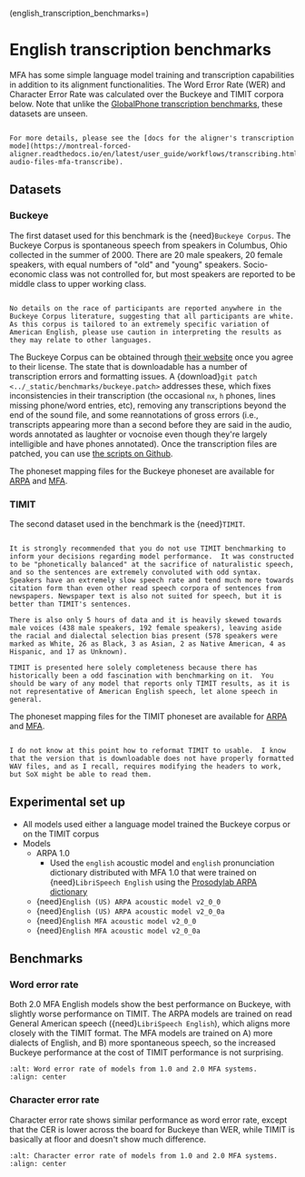 
(english_transcription_benchmarks=)
# English transcription benchmarks

MFA has some simple language model training and transcription capabilities in addition to its alignment functionalities.  The Word Error Rate (WER) and Character Error Rate was calculated over the Buckeye and TIMIT corpora below.  Note that unlike the [GlobalPhone transcription benchmarks](globalphone_transcriptions.md), these datasets are unseen.


```{seealso}

For more details, please see the [docs for the aligner's transcription mode](https://montreal-forced-aligner.readthedocs.io/en/latest/user_guide/workflows/transcribing.html#transcribe-audio-files-mfa-transcribe).
```

## Datasets

### Buckeye

The first dataset used for this benchmark is the {need}`Buckeye Corpus`.  The Buckeye Corpus is spontaneous speech from speakers in Columbus, Ohio collected in the summer of 2000.  There are 20 male speakers, 20 female speakers, with equal numbers of "old" and "young" speakers.  Socio-economic class was not controlled for, but most speakers are reported to be middle class to upper working class.

```{warning}

No details on the race of participants are reported anywhere in the Buckeye Corpus literature, suggesting that all participants are white. As this corpus is tailored to an extremely specific variation of American English, please use caution in interpreting the results as they may relate to other languages.
```

The Buckeye Corpus can be obtained through [their website](https://buckeyecorpus.osu.edu/) once you agree to their license.  The state that is downloadable has a number of transcription errors and formatting issues. A {download}`git patch <../_static/benchmarks/buckeye.patch>` addresses these, which fixes inconsistencies in their transcription (the occasional ``nx``, ``h`` phones, lines missing phone/word entries, etc), removing any transcriptions beyond the end of the sound file, and some reannotations of gross errors (i.e., transcripts appearing more than a second before they are said in the audio, words annotated as laughter or vocnoise even though they're largely intelligible and have phones annotated).  Once the transcription files are patched, you can use [the scripts on Github](https://github.com/MontrealCorpusTools/mfa-models/tree/main/scripts/alignment_benchmarks).

The phoneset mapping files for the Buckeye phoneset are available for [ARPA](https://github.com/MontrealCorpusTools/mfa-models/tree/main/scripts/alignment_brtenchmarks/mapping_files/arpa_buckeye_mapping.yaml) and [MFA](https://github.com/MontrealCorpusTools/mfa-models/tree/main/scripts/alignment_benchmarks/mapping_files/mfa_buckeye_mapping.yaml).

### TIMIT

The second dataset used in the benchmark is the {need}`TIMIT`.

```{warning}

It is strongly recommended that you do not use TIMIT benchmarking to inform your decisions regarding model performance.  It was constructed to be "phonetically balanced" at the sacrifice of naturalistic speech, and so the sentences are extremely convoluted with odd syntax. Speakers have an extremely slow speech rate and tend much more towards citation form than even other read speech corpora of sentences from newspapers. Newspaper text is also not suited for speech, but it is better than TIMIT's sentences.

There is also only 5 hours of data and it is heavily skewed towards male voices (438 male speakers, 192 female speakers), leaving aside the racial and dialectal selection bias present (578 speakers were marked as White, 26 as Black, 3 as Asian, 2 as Native American, 4 as Hispanic, and 17 as Unknown).

TIMIT is presented here solely completeness because there has historically been a odd fascination with benchmarking on it.  You should be wary of any model that reports only TIMIT results, as it is not representative of American English speech, let alone speech in general.
```

The phoneset mapping files for the TIMIT phoneset are available for [ARPA](https://github.com/MontrealCorpusTools/mfa-models/tree/main/scripts/alignment_benchmarks/mapping_files/arpa_timit_mapping.yaml) and [MFA](https://github.com/MontrealCorpusTools/mfa-models/tree/main/scripts/alignment_benchmarks/mapping_files/mfa_timit_mapping.yaml).

```{note}

I do not know at this point how to reformat TIMIT to usable.  I know that the version that is downloadable does not have properly formatted WAV files, and as I recall, requires modifying the headers to work, but SoX might be able to read them.
```

## Experimental set up

* All models used either a language model trained the Buckeye corpus or on the TIMIT corpus
* Models
  * ARPA 1.0
    * Used the `english` acoustic model and `english` pronunciation dictionary distributed with MFA 1.0 that were trained on {need}`LibriSpeech English` using the [Prosodylab ARPA dictionary](https://github.com/MontrealCorpusTools/mfa-models/blob/main/dictionary/english.dict?raw=true)
  * {need}`English (US) ARPA acoustic model v2_0_0`
  * {need}`English (US) ARPA acoustic model v2_0_0a`
  * {need}`English MFA acoustic model v2_0_0`
  * {need}`English MFA acoustic model v2_0_0a`

## Benchmarks

### Word error rate

Both 2.0 MFA English models show the best performance on Buckeye, with slightly worse performance on TIMIT.  The ARPA models are trained on read General American speech ({need}`LibriSpeech English`), which aligns more closely with the TIMIT format.  The MFA models are trained on A) more dialects of English, and B) more spontaneous speech, so the increased Buckeye performance at the cost of TIMIT performance is not surprising.

```{image} ../_static/benchmarks/mfa2_english_transcription_wer.svg
:alt: Word error rate of models from 1.0 and 2.0 MFA systems.
:align: center
```

### Character error rate

Character error rate shows similar performance as word error rate, except that the CER is lower across the board for Buckeye than WER, while TIMIT is basically at floor and doesn't show much difference.

```{image} ../_static/benchmarks/mfa2_english_transcription_cer.svg
:alt: Character error rate of models from 1.0 and 2.0 MFA systems.
:align: center
```
